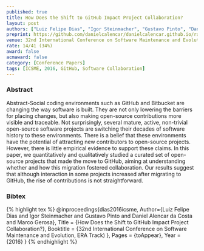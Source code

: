 ```yaml
---
published: true
title: How Does the Shift to GitHub Impact Project Collaboration?
layout: post
authors: ["Luiz Felipe Dias", "Igor Steinmacher", "Gustavo Pinto", "Daniel Alencar da Costa and Marco Gerosa"]
preprint: https://github.com/danielcalencar/danielcalencar.github.io/raw/master/papers/ICSME-Dias_etal.pdf
venue: 32nd International Conference on Software Maintenance and Evolution (ICSME 2016 - ERA Track)
rate: 14/41 (34%)
award: false
acmaward: false
category: [Conference Papers]
tags: [ICSME, 2016, GitHub, Software Collaboration]
---   
```


### Abstract 

Abstract-Social coding environments such as GitHub and Bitbucket are changing
the way software is built. They are not only lowering the barriers for placing
changes, but also making open-source contributions more visible and traceable.
Not surprisingly, several mature, active, non-trivial open-source software
projects are switching their decades of software history to these environments.
There is a belief that these environments have the potential of attracting new
contributors to open-source projects. However, there is little empirical
evidence to support these claims. In this paper, we quantitatively and
qualitatively studied a curated set of open-source projects that made the move
to GitHub, aiming at understanding whether and how this migration fostered
collaboration. Our results suggest that although interaction in some projects
increased after migrating to GitHub, the rise of contributions is not
straightforward.

### Bibtex 

{% highlight tex %}
@inproceedings{dias2016icsme,
	Author={Luiz Felipe Dias and Igor Steinmacher and Gustavo Pinto and Daniel Alencar da Costa and Marco Gerosa},
	Title = {How Does the Shift to GitHub Impact Project Collaboration?},
	Booktitle = {32nd International Conference on Software Maintenance and Evolution, ERA Track) },
	Pages = {toAppear},
	Year = {2016}
}
{% endhighlight %}
